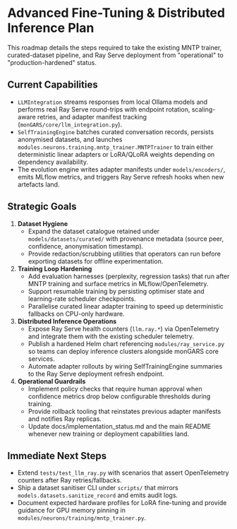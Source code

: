# Advanced Fine-Tuning & Distributed Inference Plan

This roadmap details the steps required to take the existing MNTP trainer,
curated-dataset pipeline, and Ray Serve deployment from "operational" to
"production-hardened" status.

## Current Capabilities
- `LLMIntegration` streams responses from local Ollama models and performs real
  Ray Serve round-trips with endpoint rotation, scaling-aware retries, and
  adapter manifest tracking (`monGARS/core/llm_integration.py`).
- `SelfTrainingEngine` batches curated conversation records, persists anonymised
  datasets, and launches `modules.neurons.training.mntp_trainer.MNTPTrainer` to
  train either deterministic linear adapters or LoRA/QLoRA weights depending on
  dependency availability.
- The evolution engine writes adapter manifests under
  `models/encoders/`, emits MLflow metrics, and triggers Ray Serve refresh hooks
  when new artefacts land.

## Strategic Goals
1. **Dataset Hygiene**
   - Expand the dataset catalogue retained under `models/datasets/curated/` with
     provenance metadata (source peer, confidence, anonymisation timestamp).
   - Provide redaction/scrubbing utilities that operators can run before exporting
     datasets for offline experimentation.
2. **Training Loop Hardening**
   - Add evaluation harnesses (perplexity, regression tasks) that run after
     MNTP training and surface metrics in MLflow/OpenTelemetry.
   - Support resumable training by persisting optimiser state and learning-rate
     scheduler checkpoints.
   - Parallelise curated linear adapter training to speed up deterministic
     fallbacks on CPU-only hardware.
3. **Distributed Inference Operations**
   - Expose Ray Serve health counters (`llm.ray.*`) via OpenTelemetry and
     integrate them with the existing scheduler telemetry.
   - Publish a hardened Helm chart referencing `modules/ray_service.py` so teams
     can deploy inference clusters alongside monGARS core services.
   - Automate adapter rollouts by wiring SelfTrainingEngine summaries to the Ray
     Serve deployment refresh endpoint.
4. **Operational Guardrails**
   - Implement policy checks that require human approval when confidence metrics
     drop below configurable thresholds during training.
   - Provide rollback tooling that reinstates previous adapter manifests and
     notifies Ray replicas.
   - Update docs/implementation_status.md and the main README whenever new
     training or deployment capabilities land.

## Immediate Next Steps
- Extend `tests/test_llm_ray.py` with scenarios that assert OpenTelemetry counters
  after Ray retries/fallbacks.
- Ship a dataset sanitiser CLI under `scripts/` that mirrors
  `models.datasets.sanitize_record` and emits audit logs.
- Document expected hardware profiles for LoRA fine-tuning and provide guidance
  for GPU memory pinning in `modules/neurons/training/mntp_trainer.py`.
